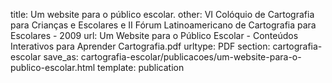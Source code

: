 title: Um website para o público escolar.
other: VI Colóquio de Cartografia para Crianças e Escolares e II Fórum Latinoamericano de Cartografia para Escolares - 2009
url: Um Website para o Público Escolar - Conteúdos Interativos para Aprender Cartografia.pdf
urltype: PDF
section: cartografia-escolar
save_as: cartografia-escolar/publicacoes/um-website-para-o-publico-escolar.html
template: publication
